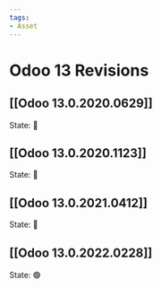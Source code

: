 ```yaml
---
tags:
- Asset
---
```

# Odoo 13 Revisions

## [[Odoo 13.0.2020.0629]]

State: 🔴
## [[Odoo 13.0.2020.1123]]

State: 🔴
## [[Odoo 13.0.2021.0412]]

State: 🔴
## [[Odoo 13.0.2022.0228]]

State: 🟢
